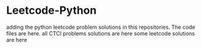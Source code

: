 # Leetcode-Python
adding the python leetcode problem solutions in this repositories. 
The code files are here.
all CTCI problems solutions are here
some leetcode solutions are here




























































































































































































































































































































































































































































































































































































































































































































































































































































































































































































































































































































































































































































